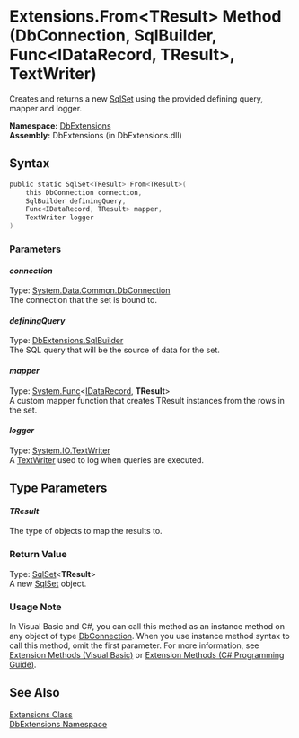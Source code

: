 Extensions.From&lt;TResult> Method (DbConnection, SqlBuilder, Func&lt;IDataRecord, TResult>, TextWriter)
========================================================================================================
Creates and returns a new [SqlSet<TResult>][1] using the provided defining query, mapper and logger.

**Namespace:** [DbExtensions][2]  
**Assembly:** DbExtensions (in DbExtensions.dll)

Syntax
------

```csharp
public static SqlSet<TResult> From<TResult>(
	this DbConnection connection,
	SqlBuilder definingQuery,
	Func<IDataRecord, TResult> mapper,
	TextWriter logger
)
```

### Parameters

#### *connection*
Type: [System.Data.Common.DbConnection][3]  
The connection that the set is bound to.

#### *definingQuery*
Type: [DbExtensions.SqlBuilder][4]  
The SQL query that will be the source of data for the set.

#### *mapper*
Type: [System.Func][5]&lt;[IDataRecord][6], **TResult**>  
A custom mapper function that creates TResult instances from the rows in the set.

#### *logger*
Type: [System.IO.TextWriter][7]  
A [TextWriter][7] used to log when queries are executed.


Type Parameters
---------------

#### *TResult*
The type of objects to map the results to.

### Return Value
Type: [SqlSet][1]&lt;**TResult**>  
A new [SqlSet<TResult>][1] object.
### Usage Note
In Visual Basic and C#, you can call this method as an instance method on any object of type [DbConnection][3]. When you use instance method syntax to call this method, omit the first parameter. For more information, see [Extension Methods (Visual Basic)][8] or [Extension Methods (C# Programming Guide)][9].

See Also
--------
[Extensions Class][10]  
[DbExtensions Namespace][2]  

[1]: ../SqlSet_1/README.md
[2]: ../README.md
[3]: http://msdn.microsoft.com/en-us/library/c790zwhc
[4]: ../SqlBuilder/README.md
[5]: http://msdn.microsoft.com/en-us/library/bb549151
[6]: http://msdn.microsoft.com/en-us/library/93wb1heh
[7]: http://msdn.microsoft.com/en-us/library/ywxh2328
[8]: http://msdn.microsoft.com/en-us/library/bb384936.aspx
[9]: http://msdn.microsoft.com/en-us/library/bb383977.aspx
[10]: README.md